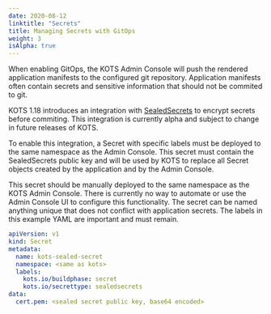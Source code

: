 ```yaml
---
date: 2020-08-12
linktitle: "Secrets"
title: Managing Secrets with GitOps
weight: 3
isAlpha: true
---
```


When enabling GitOps, the KOTS Admin Console will push the rendered application manifests to the configured git repository.
Application manifests often contain secrets and sensitive information that should not be commited to git.

KOTS 1.18 introduces an integration with [SealedSecrets](https://github.com/bitnami-labs/sealed-secrets) to encrypt secrets before commiting. This integration is currently alpha and subject to change in future releases of KOTS.

To enable this integration, a Secret with specific labels must be deployed to the same namespace as the Admin Console. This secret must contain the SealedSecrets public key and will be used by KOTS to replace all Secret objects created by the application and by the Admin Console.

This secret should be manually deployed to the same namespace as the KOTS Admin Console.
There is currently no way to automate or use the Admin Console UI to configure this functionality.
The secret can be named anything unique that does not conflict with application secrets. The labels in this example YAML are important and must remain.

```yaml
apiVersion: v1
kind: Secret
metadata:
  name: kots-sealed-secret
  namespace: <same as kots>
  labels:
    kots.io/buildphase: secret
    kots.io/secrettype: sealedsecrets
data:
  cert.pem: <sealed secret public key, base64 encoded>
```
